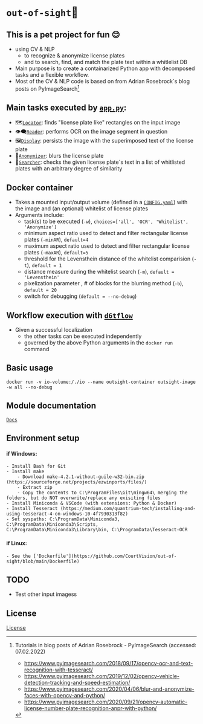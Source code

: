 # `out-of-sight`:eyes:
## This is a pet project for fun :blush:
- using CV & NLP 
    - to recognize & anonymize license plates 
    - and to search, find, and match the plate text within a whitlelist DB
- Main purpose is to create a containarized Python app with decomposed tasks and a flexible workflow.
- Most of the CV & NLP code is based on from Adrian Rosebrock´s blog posts on PyImageSearch[^1]

## Main tasks executed by [`app.py`](https://github.com/CourtVision/out-of-sight/blob/main/outsight/app.py):
- :world_map:[`Locator`](https://github.com/CourtVision/out-of-sight/blob/main/outsight/utils/locator.py): finds "license plate like" rectangles on the input image
- :eye_speech_bubble:[`Reader`](https://github.com/CourtVision/out-of-sight/blob/main/outsight/utils/reader.py): performs OCR on the image segment in question
- :framed_picture:[`Display`](https://github.com/CourtVision/out-of-sight/blob/main/outsight/utils/display.py): persists the image with the superimposed text of the license plate
- :see_no_evil:[`Anonymizer`](https://github.com/CourtVision/out-of-sight/blob/main/outsight/utils/anonymizer.py): blurs the license plate 
- :scroll:[`Searcher`](https://github.com/CourtVision/out-of-sight/blob/main/outsight/utils/searcher.py): checks the given license plate´s text in a list of whitlisted plates with an arbitrary degree of similarity

## Docker container
- Takes a mounted input/output volume (defined in a [`CONFIG.yaml`](https://github.com/CourtVision/out-of-sight/blob/main/CONFIG.yaml)) with the image and (an optional) whitelist of license plates
- Arguments include:
    -  task(s) to be executed (`-w`), `choices=['all', 'OCR', 'Whitelist', 'Anonymize']`
    -  minimum aspect ratio used to detect and filter rectangular license plates (`-minAR`), `default=4`
    -  maximum aspect ratio used to detect and filter rectangular license plates (`-maxAR`), `default=5`
    -  threshold for the Levensthein distance of the whitelist comparision (`-t`), `default = 1`
    -  distance measure during the whitelist search (`-m`), `default = 'Levensthein'`
    -  pixelization parameter , # of blocks for the blurring method (`-b`), `default = 20`
    -  switch for debugging (`default = --no-debug`)

## Workflow execution with [`d6tflow`](https://github.com/d6t/d6tflow)
- Given a successful localization
    - the other tasks can be executed independently
    - governed by the above Python arguments in the `docker run` command

## Basic usage
`docker run -v io-volume:/./io --name outsight-container outsight-image -w all --no-debug`

## Module documentation
[`Docs`](https://rawcdn.githack.com/CourtVision/out-of-sight/master/outsight/docs/index.html)

## Environment setup
#### if Windows:
    - Install Bash for Git
    - Install make
        - Download make-4.2.1-without-guile-w32-bin.zip (https://sourceforge.net/projects/ezwinports/files/)
        - Extract zip
        - Copy the contents to C:\ProgramFiles\Git\mingw64\ merging the folders, but do NOT overwrite/replace any exisiting files    
    - Install Miniconda & VSCode (with extensions: Python & Docker)
    - Install Tesseract (https://medium.com/quantrium-tech/installing-and-using-tesseract-4-on-windows-10-4f7930313f82)
    - Set syspaths: C:\ProgramData\Miniconda3, C:\ProgramData\Miniconda3\Scripts, C:\ProgramData\Miniconda3\Library\bin, C:\ProgramData\Tesseract-OCR
#### if Linux:
    - See the ['Dockerfile'](https://github.com/CourtVision/out-of-sight/blob/main/Dockerfile)

## TODO
- Test other input imagess

## License
[License](https://github.com/CourtVision/out-of-sight/blob/main/outsight/LICENSE)


[^1]: Tutorials in blog posts of Adrian Rosebrock - PyImageSearch (accessed: 07.02.2022)
      - https://www.pyimagesearch.com/2018/09/17/opencv-ocr-and-text-recognition-with-tesseract/
      - https://www.pyimagesearch.com/2019/12/02/opencv-vehicle-detection-tracking-and-speed-estimation/
      - https://www.pyimagesearch.com/2020/04/06/blur-and-anonymize-faces-with-opencv-and-python/
      - https://www.pyimagesearch.com/2020/09/21/opencv-automatic-license-number-plate-recognition-anpr-with-python/
